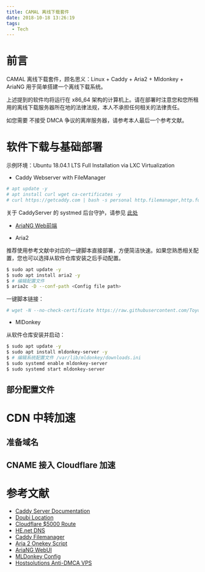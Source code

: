 ```yaml
---
title: CAMAL 离线下载套件
date: 2018-10-18 13:26:19
tags:
  - Tech
---
```


# 前言

CAMAL 离线下载套件，顾名思义：Linux + Caddy + Aria2 + Mldonkey + AriaNG 用于简单搭建一个离线下载系统。

上述提到的软件均将运行在 x86_64 架构的计算机上。请在部署时注意您和您所租用的离线下载服务器所在地的法律法规，本人不承担任何相关的法律责任。

如您需要 不接受 DMCA 争议的离岸服务器，请参考本人最后一个参考文献。

# 软件下载与基础部署

示例环境：Ubuntu 18.04.1 LTS Full Installation via LXC Virtualization

- Caddy Webserver with FileManager

```bash
# apt update -y
# apt install curl wget ca-certificates -y
# curl https://getcaddy.com | bash -s personal http.filemanager,http.forwardproxy,http.ipfilter,http.login,http.minify,http.nobots,http.upload,tls.dns.rfc2136
```

关于 CaddyServer 的 systmed 后台守护，请参见 [此处](https://github.com/mholt/caddy/tree/master/dist/init/linux-systemd)

- [AriaNG Web前端](https://github.com/mayswind/AriaNg/releases/download/0.5.0/AriaNg-0.5.0.zip)

- Aria2

推荐使用参考文献中对应的一键脚本直接部署，方便简洁快速。如果您熟悉相关配置，您也可以选择从软件仓库安装之后手动配置。

```bash
$ sudo apt update -y
$ sudo apt install aria2 -y
$ # 编辑配置文件
$ aria2c -D --conf-path <Config file path>
```

一键脚本链接：

```bash
# wget -N --no-check-certificate https://raw.githubusercontent.com/ToyoDAdoubi/doubi/master/aria2.sh && chmod +x aria2.sh && bash aria2.sh
```

- MlDonkey

从软件仓库安装并启动：

```bash
$ sudo apt update -y
$ sudo apt install mldonkey-server -y
$ # 编辑系统配置文件 /var/lib/mldonkey/downloads.ini
$ sudo systemd enable mldonkey-server
$ sudo systemd start mldonkey-server
```

## 部分配置文件

# CDN 中转加速

## 准备域名

## CNAME 接入 Cloudflare 加速

# 参考文献

- [Caddy Server Documentation](https://caddyserver.com/docs)
- [Doubi Location](https://doub.io/goflyway-jc3/)
- [Cloudflare $5000 Route](https://www.dcc.cat/cloudflare/)
- [HE.net DNS](https://dns.he.net/)
- [Caddy Filemanager](https://doub.io/jzzy-3/)
- [Aria 2 Onekey Script](https://doub.io/shell-jc4/)
- [AriaNG WebUI](https://github.com/mayswind/AriaNg)
- [MLDonkey Config](http://mldonkey.sourceforge.net/Allowed_ips)
- [Hostsolutions Anti-DMCA VPS](https://secure.hostsolutions.ro/aff.php?aff=513&pid=271)
